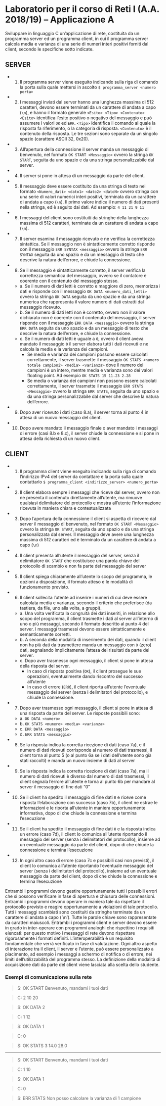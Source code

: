 # Laboratorio per il corso di Reti I (A.A. 2018/19) – Applicazione A 
 
Sviluppare in linguaggio C un’applicazione di rete, costituita da un programma server ed un programma client, in cui il programma server calcola media e varianza di una serie di numeri interi positivi forniti dal client, secondo le specifiche sotto indicate.
 
## SERVER 
 
* 1. Il programma server viene eseguito indicando sulla riga di comando la porta sulla quale mettersi in ascolto `$ programma_server <numero porta>`
* 2. I messaggi inviati dal server hanno una lunghezza massima di 512 caratteri, devono essere terminati da un carattere di andata a capo (`\n`), e hanno il formato generale `<Esito> <Tipo> <Contenuto> <Esito>` identifica l’esito positivo o negativo del messaggio e può assumere i valori `OK` ed `ERR`.  `<Tipo>` identifica il comando al quale la risposta fa riferimento, o la categoria di risposta. `<Contenuto>` è il contenuto della risposta. Le tre sezioni sono separate da un singolo spazio (carattere ASCII 32, 0x20).  
* 3. All’apertura della connessione il server manda un messaggio di benvenuto, nel formato `OK START <Messaggio>` ovvero la stringa `OK START`, seguita da uno spazio e da una stringa personalizzabile dal server. 
* 4. Il server si pone in attesa di un messaggio da parte del client. 
* 5. Il messaggio deve essere costituito da una stringa di testo nel formato `<Numero_dati> <dato1> <dato2> <datoN>` ovvero stringa con una serie di valori numerici interi positivi, terminata da un carattere di andata a capo (`\n`). Il primo valore indica il numero di dati presenti nella stringa, ed è seguito dai dati. Ad esempio: `4 11 21 9 11`
* 6. I messaggi del client sono costituiti da stringhe della lunghezza massima di 512 caratteri, terminate da un carattere di andata a capo (`\n`). 
* 7. Il server esamina il messaggio ricevuto e ne verifica la correttezza sintattica. Se il messaggio non è sintatticamente corretto risponde con il messaggio `ERR SYNTAX <messaggio>` ovvero la stringa `ERR SYNTAX` seguita da uno spazio e da un messaggio di testo che descrive la natura dell’errore, e chiude la connessione. 
* 8. Se il messaggio è sintatticamente corretto, il server verifica la correttezza semantica del messaggio, ovvero se il contatore è coerente con il contenuto del messaggio stesso.
   * a. Se il numero di dati letti è corretto e maggiore di zero, memorizza i dati e risponde con il messaggio `OK DATA <numero_dati_letti>` ovvero la stringa `OK DATA` seguita da uno spazio e da una stringa numerica che rappresenta il valore numero di dati estratti dal messaggio ricevuto.
   * b. Se il numero di dati letti non è corretto, ovvero non il valore dichiarato non è coerente con il contenuto del messaggio, il server risponde con il messaggio `ERR DATA <messaggio>` ovvero la stringa `ERR DATA` seguita da uno spazio e da un messaggio di testo che descrive la natura dell’errore, e chiude la connessione.
   * c. Se il numero di dati letti è uguale a `0`, ovvero il client aveva mandato il messaggio `0` il server elabora tutti i dati ricevuti e ne calcola la media e la varianza dei campioni.
      * Se media e varianza dei campioni possono essere calcolati correttamente, il server trasmette il messaggio `OK STATS <numero totale campioni> <media> <varianza>` dove il numero dei campioni è un intero, mentre media e varianza sono dei valori floating point. Ad esempio `OK STATS 15 11.23 2.28`
      * Se media o varianza dei campioni non possono essere calcolati correttamente, il server trasmette il messaggio `ERR STATS <Messaggio>` ovvero la stringa `ERR STATS`, seguita da uno spazio e da una stringa personalizzabile dal server che descrive la natura dell’errore.
* 9. Dopo aver ricevuto i dati (caso 8.a), il server torna al punto 4 in attesa di un nuovo messaggio del client. 
* 10. Dopo avere mandato il messaggio finale o aver mandato i messaggi di errore (casi 8.b e 8.c), il server chiude la connessione e si pone in attesa della richiesta di un nuovo client.
 
 
## CLIENT 
 
* 1. Il programma client viene eseguito indicando sulla riga di comando l’indirizzo IPv4 del server da contattare e la porta sulla quale contattarlo  `$ programma_client <indirizzo_server> <numero_porta>` 
* 2. Il client elabora sempre i messaggi che riceve dal server, ovvero non ne presenta il contenuto direttamente all’utente, ma rimuove qualsiasi delimitatore del protocollo e mostra all’utente l’informazione ricevuta in maniera chiara e contestualizzata  
* 3. Dopo l’apertura della connessione il client si aspetta di ricevere dal server il messaggio di benvenuto, nel formato `OK START <Messaggio>` ovvero la stringa `OK START`, seguita da uno spazio e da una stringa personalizzata dal server. Il messaggio deve avere una lunghezza massima di 512 caratteri ed è terminato da un carattere di andata a capo (`\n`) 
* 4. Il client presenta all’utente il messaggio del server, senza il delimitatore `OK START` che costituisce una parola chiave del protocollo di scambio e non fa parte del messaggio del server 
* 5. Il client spiega chiaramente all’utente lo scopo del programma, le opzioni a disposizione, il formato atteso e le modalità di funzionamento previsto.  
* 6. Il client sollecita l’utente ad inserire i numeri di cui deve essere calcolata media e varianza, secondo il criterio che preferisce (da tastiera, da file, uno alla volta, a gruppi).
   * a. Una volta verificata la congruità dei dati inseriti, in relazione allo scopo del programma, il client trasmette i dati al server all’interno di uno o più messaggi, secondo il formato descritto al punto 4 del server. I messaggi trasmessi devono essere sintatticamente e semanticamente corretti.
   * b. A seconda della modalità di inserimento dei dati, quando il client non ha più dati da trasmettere manda un messaggio con `0` (zero) dati, segnalando implicitamente l’attesa dei risultati da parte del server.
   * c. Dopo aver trasmesso ogni messaggio, il client si pone in attesa della risposta del server.
      * In caso di risposta positiva (`OK`), il client prosegue le sue operazioni, eventualmente dando riscontro del successo all’utente
      * In caso di errore (`ERR`), il client riporta all’utente l’eventuale messaggio del server (senza i delimitatori del protocollo), e chiude la connessione.
* 7. Dopo aver trasmesso ogni messaggio, il client si pone in attesa di una risposta da parte del server. Le risposte possibili sono:
   * a. `OK DATA <numero>`
   * b. `OK STATS <numero> <media> <varianza>`
   * c. `ERR DATA <messaggio>`
   * d. `ERR STATS <messaggio>` 
* 8. Se la risposta indica la corretta ricezione di dati (caso 7a), e il numero di dati ricevuti corrisponde al numero di dati trasmessi, il client torna al punto 5 (o al punto 6a se i dati dell’utente sono già stati raccolti) e manda un nuovo insieme di dati al server
* 9. Se la risposta indica la corretta ricezione di dati (caso 7a), ma il numero di dati ricevuti è diverso dal numero di dati trasmessi, il client segnala l’errore all’utente e torna al punto 6b per mandare al server il messaggio di fine dati “0”
* 10. Se il client ha spedito il messaggio di fine dati `0` e riceve come risposta l’elaborazione con successo (caso 7b), il client ne estrae le informazioni e le riporta all’utente in maniera opportunamente informativa, dopo di che chiude la connessione e termina l’esecuzione 
* 11. Se il client ha spedito il messaggio di fine dati `0` e la risposta indica un errore (caso 7d), il client lo comunica all’utente riportando il messaggio del server (senza i delimitatori del protocollo), insieme ad un eventuale messaggio da parte del client, dopo di che chiude la connessione e termina l’esecuzione
* 12. In ogni altro caso di errore (caso 7c e possibili casi non previsti), il client lo comunica all’utente riportando l’eventuale messaggio del server (senza i delimitatori del protocollo), insieme ad un eventuale messaggio da parte del client, dopo di che chiude la connessione e termina l’esecuzione
 
 
Entrambi i programmi devono gestire opportunamente tutti i possibili errori che si possono verificare in fase di apertura e chiusura delle connessioni. Entrambi i programmi devono operare in maniera tale da rispettare il protocollo previsto e reagire opportunamente a violazioni di tale protocollo. Tutti i messaggi scambiati sono costituiti da stringhe terminate da un carattere di andata a capo (‘\n’). Tutte le parole chiave sono rappresentate da caratteri maiuscoli. Entrambi i programmi client e server devono essere in grado in inter-operare con programmi analoghi che rispettino i requisiti elencati: per questo motivo i messaggi di rete devono rispettare rigorosamente i formati definiti. L’interoperabilità è un requisito fondamentale che verrà verificato in fase di valutazione. Ogni altro aspetto di interazione tra il client, il server e l’utente, può essere personalizzato a piacimento, ad esempio i messaggi a schermo di notifica o di errore, nei limiti dell’utilizzabilità del programma stesso. La definizione della modalità di acquisizione dati da parte del client viene lasciata alla scelta dello studente. 
 
### Esempi di comunicazione sulla rete 

> S: OK START Benvenuto, mandami i tuoi dati 

> C: 2 10 20

> S: OK DATA 2

> C: 1 12

> S: OK DATA 1

> C: 0

> S: OK STATS 3 14.0 28.0

----------------------------------------------------------------

> S: OK START Benvenuto, mandami i tuoi dati

> C: 1 10

> S: OK DATA 1

> C: 0

> S: ERR STATS Non posso calcolare la varianza di 1 campione
